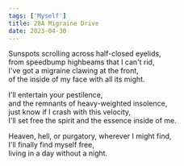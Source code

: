 ```yaml
---
tags: ['Myself']
title: 28A Migraine Drive
date: 2023-04-30
---
```


Sunspots scrolling across half-closed eyelids,  
from speedbump highbeams that I can't rid,  
I've got a migraine clawing at the front,  
of the inside of my face with all its might.

I'll entertain your pestilence,  
and the remnants of heavy-weighted insolence,  
just know if I crash with this velocity,  
I'll set free the spirit and the essence inside of me.

Heaven, hell, or purgatory, wherever I might find,  
I'll finally find myself free,  
living in a day without a night.
